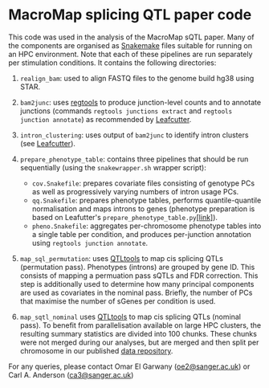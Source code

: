 # MacroMap splicing QTL paper code

  

This code was used in the analysis of the MacroMap sQTL paper. Many of the components are organised as [Snakemake](https://snakemake.readthedocs.io/en/stable/) files suitable for running on an HPC environment. Note that each of these pipelines are run separately per stimulation conditions. It contains the following directories:

 1. `realign_bam`: used to align FASTQ files to the genome build hg38 using STAR. 
 2. `bam2junc`: uses [regtools](https://regtools.readthedocs.io/en/latest/) to produce junction-level counts and to annotate junctions (commands `regtools junctions extract` and `regtools junction annotate`) as recommended by [Leafcutter](https://davidaknowles.github.io/leafcutter/articles/Usage.html#step-1--converting-bams-to-juncs).
 3. `intron_clustering`: uses output of `bam2junc` to identify intron clusters (see [Leafcutter](https://davidaknowles.github.io/leafcutter/articles/Usage.html#step-2--intron-clustering)).
 4. `prepare_phenotype_table`: contains three pipelines that should be run sequentially (using the `snakewrapper.sh` wrapper script):
	 * `cov.Snakefile`: prepares covariate files consisting of genotype PCs as well as progressively varying numbers of intron usage PCs.
	 * `qq.Snakefile`: prepares phenotype tables, performs quantile-quantile normalisation and maps introns to genes (phenotype preparation is based on Leafutter's `prepare_phenotype_table.py`[\[link\]](https://davidaknowles.github.io/leafcutter/articles/sQTL.html)).
	 * `pheno.Snakefile`: aggregates per-chromosome phenotype tables into a single table per condition, and produces per-junction annotation using `regtools junction annotate`.
	 
 5. `map_sql_permutation`: uses [QTLtools](https://qtltools.github.io/qtltools/pages/mode_cis_permutation.html) to map cis splicing QTLs (permutation pass). Phenotypes (introns) are grouped by gene ID. This consists of mapping a permuation pass sQTLs and FDR correction. This step is additionally used to determine how many principal components are used as covariates in the nominal pass. Briefly, the number of PCs that maximise the number of sGenes per condition is used. 
 6. `map_sqtl_nominal` uses [QTLtools](https://qtltools.github.io/qtltools/pages/mode_cis_nominal.html) to map cis splicing QTLs (nominal pass). To benefit from parallelisation available on large HPC clusters, the resulting summary statistics are divided into 100 chunks. These chunks were not merged during our analyses, but are merged and then split per chromosome in our published [data repository](ftp.sanger.ac.uk/pub/project/humgen/summary_statistics/macromap_sqtl/FTP). 

For any queries, please contact Omar El Garwany (oe2@sanger.ac.uk) or Carl A. Anderson (ca3@sanger.ac.uk)

